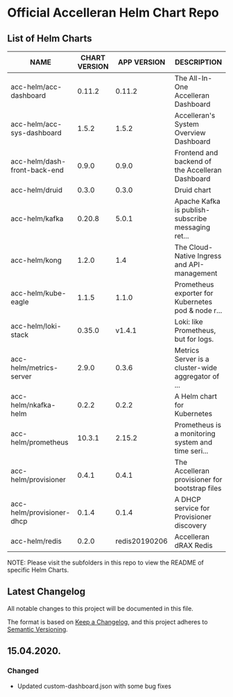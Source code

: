 # Official Accelleran Helm Chart Repo

## List of Helm Charts

|NAME   |CHART VERSION   |APP VERSION   |DESCRIPTION   |
|---|---|---|---|
|acc-helm/acc-dashboard        |0.11.2   |0.11.2          |The All-In-One Accelleran Dashboard   |
|acc-helm/acc-sys-dashboard    |1.5.2    |1.5.2           |Accelleran's System Overview Dashboard   |
|acc-helm/dash-front-back-end  |0.9.0    |0.9.0           |Frontend and backend of the Accelleran Dashboard   |
|acc-helm/druid                |0.3.0    |0.3.0           |Druid chart   |
|acc-helm/kafka                |0.20.8   |5.0.1           |Apache Kafka is publish-subscribe messaging ret...   |
|acc-helm/kong                 |1.2.0    |1.4             |The Cloud-Native Ingress and API-management   |
|acc-helm/kube-eagle           |1.1.5    |1.1.0           |Prometheus exporter for Kubernetes pod & node r...   |
|acc-helm/loki-stack         	 |0.35.0   |v1.4.1       	  |Loki: like Prometheus, but for logs.
|acc-helm/metrics-server       |2.9.0    |0.3.6           |Metrics Server is a cluster-wide aggregator of ...   |
|acc-helm/nkafka-helm          |0.2.2    |0.2.2           |A Helm chart for Kubernetes   |
|acc-helm/prometheus           |10.3.1   |2.15.2          |Prometheus is a monitoring system and time seri...   |
|acc-helm/provisioner          |0.4.1    |0.4.1           |The Accelleran provisioner for bootstrap files   |
|acc-helm/provisioner-dhcp     |0.1.4    |0.1.4           |A DHCP service for Provisioner discovery   |
|acc-helm/redis                |0.2.0    |redis20190206   |Accelleran dRAX Redis   |

NOTE: Please visit the subfolders in this repo to view the README of specific Helm Charts.

## Latest Changelog

All notable changes to this project will be documented in this file.

The format is based on [Keep a Changelog](https://keepachangelog.com/en/1.0.0/),
and this project adheres to [Semantic Versioning](https://semver.org/spec/v2.0.0.html).

## 15.04.2020.

### Changed

- Updated custom-dashboard.json with some bug fixes
